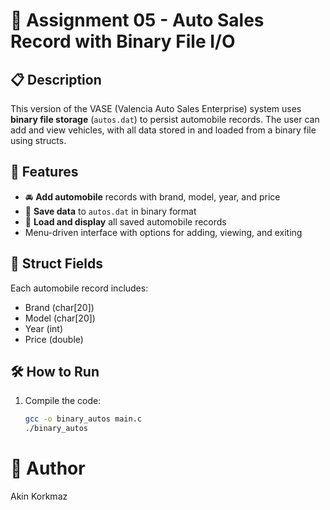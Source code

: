 # 💾 Assignment 05 - Auto Sales Record with Binary File I/O

## 📋 Description
This version of the VASE (Valencia Auto Sales Enterprise) system uses **binary file storage** (`autos.dat`) to persist automobile records. The user can add and view vehicles, with all data stored in and loaded from a binary file using structs.

## 🧠 Features
- 🚘 **Add automobile** records with brand, model, year, and price
- 💾 **Save data** to `autos.dat` in binary format
- 📂 **Load and display** all saved automobile records
- Menu-driven interface with options for adding, viewing, and exiting

## 🧱 Struct Fields
Each automobile record includes:
- Brand (char[20])
- Model (char[20])
- Year (int)
- Price (double)

## 🛠️ How to Run
1. Compile the code:
   ```bash
   gcc -o binary_autos main.c
   ./binary_autos
# 👤 Author
Akin Korkmaz
